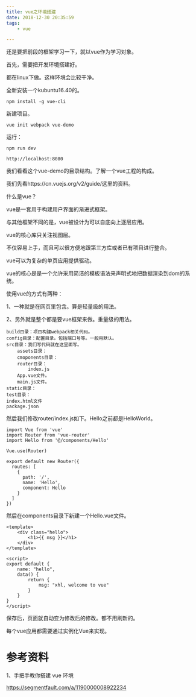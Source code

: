 ```yaml
---
title: vue之环境搭建
date: 2018-12-30 20:35:59
tags:
	- vue

---
```




还是要把前段的框架学习一下，就以vue作为学习对象。

首先，需要把开发环境搭建好。

都在linux下做。这样环境会比较干净。

全新安装一个kubuntu16.40的。

```
npm install -g vue-cli 
```

新建项目。

```
vue init webpack vue-demo
```

运行：

```
npm run dev
```

```
http://localhost:8080
```



我们看看这个vue-demo的目录结构。了解一个vue工程的构成。



我们先看https://cn.vuejs.org/v2/guide/这里的资料。

什么是vue？

vue是一套用于构建用户界面的渐进式框架。

与其他框架不同的是，vue被设计为可以自底向上逐层应用。

vue的核心库只关注视图层。

不仅容易上手，而且可以很方便地跟第三方库或者已有项目进行整合。

vue可以为复杂的单页应用提供驱动。



vue的核心是是一个允许采用简洁的模板语法来声明式地把数据渲染到dom的系统。

使用vue的方式有两种：

1、一种就是在网页里包含。算是轻量级的用法。

2、另外就是整个都是要vue框架来做。重量级的用法。



```
build目录：项目构建webpack相关代码。
config目录：配置目录。包括端口号等。一般用默认。
src目录：我们写代码就在这里面写。
	assets目录：
	cmoponents目录：
	router目录：
		index.js
	App.vue文件。
	main.js文件。
static目录：
test目录：
index.html文件
package.json
```



然后我们修改router/index.js如下。Hello之前都是HelloWorld。

```
import Vue from 'vue'
import Router from 'vue-router'
import Hello from '@/components/Hello'

Vue.use(Router)

export default new Router({
  routes: [
    {
      path: '/',
      name: 'Hello',
      component: Hello
    }
  ]
})

```

然后在components目录下新建一个Hello.vue文件。

```
<template>
    <div class="hello">
        <h1>{{ msg }}</h1>
    </div>
</template>

<script>
export default {
    name: "hello",
    data() {
        return {
            msg: "xhl, welcome to vue"
        }
    }
}
</script>
```

保存后，页面就自动变为修改后的修改。都不用刷新的。



每个vue应用都需要通过实例化Vue来实现。



# 参考资料

1、手把手教你搭建 vue 环境

https://segmentfault.com/a/1190000008922234



